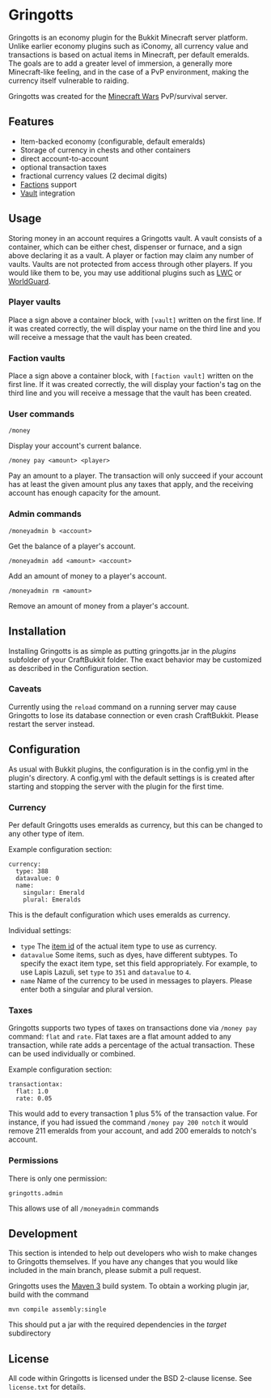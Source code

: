 Gringotts
=========

Gringotts is an economy plugin for the Bukkit Minecraft server platform. Unlike earlier economy plugins such as iConomy, all currency value and transactions is based on actual items in Minecraft, per default emeralds. The goals are to add a greater level of immersion, a generally more Minecraft-like feeling, and in the case of a PvP environment, making the currency itself vulnerable to raiding.

Gringotts was created for the [Minecraft Wars](http://www.minecraft-wars.com/) PvP/survival server.

Features
--------
* Item-backed economy (configurable, default emeralds)
* Storage of currency in chests and other containers
* direct account-to-account
* optional transaction taxes
* fractional currency values (2 decimal digits)
* [Factions](http://dev.bukkit.org/server-mods/factions/) support
* [Vault](http://dev.bukkit.org/server-mods/vault/) integration

Usage
-----
Storing money in an account requires a Gringotts vault. A vault consists of a container, which can be either chest, dispenser or furnace, and a sign above declaring it as a vault. A player or faction may claim any number of vaults. Vaults are not protected from access through other players. If you would like them to be, you may use additional plugins such as [LWC](http://dev.bukkit.org/server-mods/lwc/) or [WorldGuard](http://dev.bukkit.org/server-mods/worldguard/).

### Player vaults ###
Place a sign above a container block, with `[vault]` written on the first line. If it was created correctly, the will display your name on the third line and you will receive a message that the vault has been created.

### Faction vaults ###
Place a sign above a container block, with `[faction vault]` written on the first line. If it was created correctly, the will display your faction's tag on the third line and you will receive a message that the vault has been created.

### User commands ###
    /money
Display your account's current balance.

    /money pay <amount> <player>
Pay an amount to a player. The transaction will only succeed if your account has at least the given amount plus any taxes that apply, and the receiving account has enough capacity for the amount.

### Admin commands ###
    /moneyadmin b <account>
Get the balance of a player's account.

    /moneyadmin add <amount> <account>
Add an amount of money to a player's account.

    /moneyadmin rm <amount>
Remove an amount of money from a player's account.

Installation
------------
Installing Gringotts is as simple as putting gringotts.jar in the _plugins_ subfolder of your CraftBukkit folder. The exact behavior may be customized as described in the Configuration section.

### Caveats ###
Currently using the `reload` command on a running server may cause Gringotts to lose its database connection or even crash CraftBukkit. Please restart the server instead.

Configuration
-------------
As usual with Bukkit plugins, the configuration is in the config.yml in the plugin's directory. A config.yml with the default settings is is created after starting and stopping the server with the plugin for the first time.

### Currency ###
Per default Gringotts uses emeralds as currency, but this can be changed to any other type of item.

Example configuration section:

    currency:
      type: 388
      datavalue: 0
      name:
        singular: Emerald
        plural: Emeralds

This is the default configuration which uses emeralds as currency.

Individual settings:
* `type` The [item id](http://www.minecraftwiki.net/wiki/Data_values#Item_IDs) of the actual item type to use as currency.
* `datavalue` Some items, such as dyes, have different subtypes. To specify the exact item type, set this field appropriately. For example, to use Lapis Lazuli, set `type` to `351` and `datavalue` to `4`.
* `name` Name of the currency to be used in messages to players. Please enter both a singular and plural version.

### Taxes ###
Gringotts supports two types of taxes on transactions done via `/money pay` command: `flat` and `rate`. Flat taxes are a flat amount added to any transaction, while rate adds a percentage of the actual transaction. These can be used individually or combined.

Example configuration section:

    transactiontax:
      flat: 1.0
      rate: 0.05

This would add to every transaction 1 plus 5% of the transaction value. For instance, if you had issued the command `/money pay 200 notch` it would remove 211 emeralds from your account, and add 200 emeralds to notch's account.

### Permissions ###
There is only one permission:
  
    gringotts.admin

This allows use of all `/moneyadmin` commands

Development
-----------
This section is intended to help out developers who wish to make changes to Gringotts themselves. If you have any changes that you would like included in the main branch, please submit a pull request.

Gringotts uses the [Maven 3](http://maven.apache.org/ref/3.0/) build system. To obtain a working plugin jar, build with the command

    mvn compile assembly:single
    
This should put a jar with the required dependencies in the _target_ subdirectory

License
-------
All code within Gringotts is licensed under the BSD 2-clause license. See `license.txt` for details.
